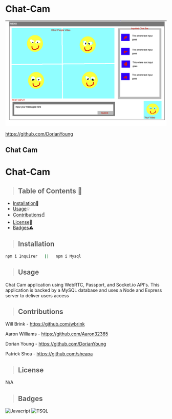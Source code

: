 

# Chat-Cam





![DorianYoung](https://github.com/DorianYoung/Chat-Cam/blob/master/Screen%20Shot%202020-04-04%20at%2012.02.32%20PM.png?raw=true)

https://github.com/DorianYoung
    
<h2>Chat Cam</h2>
    
# Chat-Cam

    
    
>  ## **Table of Contents** :notebook:
    
    
* [Installation](#Installation):wrench:
* [Usage](#Usage):bulb:
* [Contributions](#Contributions):point_up:
* [License](#License):lock_with_ink_pen:
* [Badges](#Badges):warning:
    
    
    
> ## Installation
  ```sh    
npm i Inquirer   ||   npm i Mysql
```  

    
    
> ## Usage
Chat Cam application using WebRTC, Passport, and Socket.io API's. This application is backed by a MySQL database and uses a Node and Express server to deliver users access

    
    
> ## Contributions

Will Brink - https://github.com/wbrink

Aaron Williams - https://github.com/Aaron32365

Dorian Young - https://github.com/DorianYoung

Patrick Shea - https://github.com/sheapa

    
    

> ## License
N/A   

    
    
    
> ## Badges
    
![Javacript](https://img.shields.io/badge/EXAMPLE-88%25-yellow)
![TSQL](https://img.shields.io/badge/EXAMPLE-12%25-grey)
    

